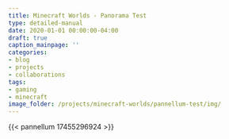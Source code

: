 ```yaml
---
title: Minecraft Worlds - Panorama Test
type: detailed-manual
date: 2020-01-01 00:00:00-04:00
draft: true
caption_mainpage: ''
categories:
- blog
- projects
- collaborations
tags:
- gaming
- minecraft
image_folder: /projects/minecraft-worlds/pannellum-test/img/
---
```


{{< pannellum 17455296924 >}}